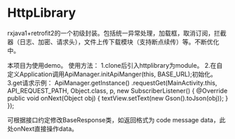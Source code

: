 # HttpLibrary
rxjava1+retrofit2的一个初级封装。包括统一异常处理，加载框，取消订阅，拦截器（日志、加密、请求头），文件上传下载模块（支持断点续传）等。不断优化中。

本项目为使用demo。
使用方法：
1.clone后引入httplibrary为module。
2.在自定义Application调用ApiManager.initApiManger(this, BASE_URL);初始化。
3.get请求示例：
    ApiManager.getInstance()
        .requestGet(MainActivity.this, API_REQUEST_PATH, Object.class, p, new SubscriberListener<Object>() {
            @Override
            public void onNext(Object obj) {
                textView.setText(new Gson().toJson(obj));
            }
        });

可根据接口约定修改BaseResponse类，如返回格式为 code message data，此处onNext直接操作data。

